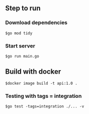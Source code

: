 ## Step to run

### Download dependencies
```
$go mod tidy
```

### Start server
```
$go run main.go
```


## Build with docker
```
$docker image build -t api:1.0 .
```


### Testing with tags = integration
```
$go test -tags=integration ./... -v
```

